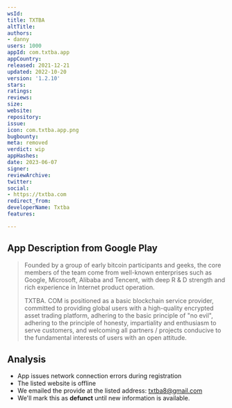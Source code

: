```yaml
---
wsId: 
title: TXTBA
altTitle: 
authors:
- danny
users: 1000
appId: com.txtba.app
appCountry: 
released: 2021-12-21
updated: 2022-10-20
version: '1.2.10'
stars: 
ratings: 
reviews: 
size: 
website: 
repository: 
issue: 
icon: com.txtba.app.png
bugbounty: 
meta: removed
verdict: wip
appHashes: 
date: 2023-06-07
signer: 
reviewArchive: 
twitter: 
social:
- https://txtba.com
redirect_from: 
developerName: Txtba
features: 

---
```


## App Description from Google Play 

> Founded by a group of early bitcoin participants and geeks, the core members of the team come from well-known enterprises such as Google, Microsoft, Alibaba and Tencent, with deep R & D strength and rich experience in Internet product operation.
>
> TXTBA. COM is positioned as a basic blockchain service provider, committed to providing global users with a high-quality encrypted asset trading platform, adhering to the basic principle of "no evil", adhering to the principle of honesty, impartiality and enthusiasm to serve customers, and welcoming all partners / projects conducive to the fundamental interests of users with an open attitude.

## Analysis 

- App issues network connection errors during registration 
- The listed website is offline 
- We emailed the provide at the listed address: txtba8@gmail.com 
- We'll mark this as **defunct** until new information is available.